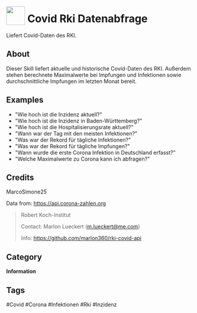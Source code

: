 # <img src="https://raw.githack.com/FortAwesome/Font-Awesome/master/svgs/solid/virus.svg" card_color="#000000" width="50" height="50" style="vertical-align:bottom"/> Covid Rki Datenabfrage
Liefert Covid-Daten des RKI.

## About
Dieser Skill liefert aktuelle und historische Covid-Daten des RKI. Außerdem stehen
berechnete Maximalwerte bei Impfungen und Infektionen sowie 
durchschnittliche Impfungen im letzten Monat bereit.

## Examples
* "Wie hoch ist die Inzidenz aktuell?"
* "Wie hoch ist die Inzidenz in Baden-Württemberg?"
* "Wie hoch ist die Hospitalisierungsrate aktuell?"
* "Wann war der Tag mit den meisten Infektionen?"
* "Was war der Rekord für tägliche Infektionen?"
* "Was war der Rekord für tägliche Impfungen?"
* "Wann wurde die erste Corona Infektion in Deutschland erfasst?"
* "Welche Maximalwerte zu Corona kann ich abfragen?"

## Credits
MarcoSimone25

Data from: https://api.corona-zahlen.org

> Robert Koch-Institut
> 
>Contact: Marlon Lueckert (m.lueckert@me.com)
>
>Info: https://github.com/marlon360/rki-covid-api

## Category
**Information**

## Tags
#Covid
#Corona
#Infektionen
#Rki
#Inzidenz

